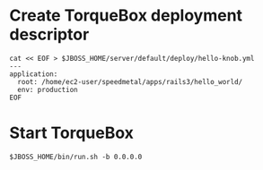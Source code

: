 # Create TorqueBox deployment descriptor
    cat << EOF > $JBOSS_HOME/server/default/deploy/hello-knob.yml
    ---
    application:
      root: /home/ec2-user/speedmetal/apps/rails3/hello_world/
      env: production
    EOF
# Start TorqueBox
    $JBOSS_HOME/bin/run.sh -b 0.0.0.0
